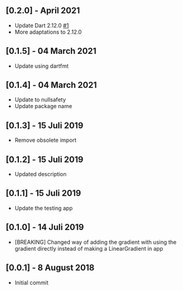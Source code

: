 ## [0.2.0] - April 2021

 - Update Dart 2.12.0 [#1](https://github.com/GUIKAR741/NewGradientAppBar/pull/1)
 - More adaptations to 2.12.0

## [0.1.5] - 04 March 2021

 - Update using dartfmt

## [0.1.4] - 04 March 2021

 - Update to nullsafety
 - Update package name

## [0.1.3] - 15 Juli 2019

 - Remove obsolete import

## [0.1.2] - 15 Juli 2019

 - Updated description

## [0.1.1] - 15 Juli 2019

 - Update the testing app

## [0.1.0] - 14 Juli 2019

 - [BREAKING] Changed way of adding the gradient with using the gradient directly instead of making a LinearGradient in app

## [0.0.1] - 8 August 2018

 - Initial commit

